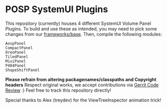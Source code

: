 # POSP SystemUI Plugins

This repository (currently) houses 4 different SystemUI Volume Panel Plugins.
To build and use these as intended, you may need to pick some changes from our [frameworks/base](https://github.com/PotatoProject/frameworks_base).
Then, compile the following modules:
```
AospPanel
CompactPanel
OreoPanel
TiledPanel
MiuiPanel
P404Panel
ShapeShiftPanel
```

**Please refrain from altering packagenames/classpaths and Copyright headers**
Respect original works, we accept contributions via [Gerrit Code Review](review.potatoproject.co) :)
Feel free to track this repository directly!

Special thanks to Alex (treydev) for the ViewTreeInspector animation trick!
